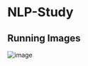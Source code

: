 # NLP-Study

## Running Images

![image](https://user-images.githubusercontent.com/87184009/147095301-3de0b336-33e5-4c72-885e-94c9423e187e.png)
